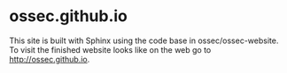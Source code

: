 # ossec.github.io

This site is built with Sphinx using the code base in ossec/ossec-website.
To visit the finished website looks like on the web go to http://ossec.github.io.
